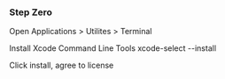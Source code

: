 ### Step Zero

Open Applications > Utilites > Terminal

Install Xcode Command Line Tools xcode-select --install

Click install, agree to license


